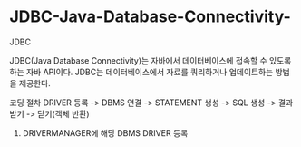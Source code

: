 # JDBC-Java-Database-Connectivity-
JDBC

JDBC(Java Database Connectivity)는 자바에서 데이터베이스에 접속할 수 있도록 하는 자바 API이다. 
JDBC는 데이터베이스에서 자료를 쿼리하거나 업데이트하는 방법을 제공한다.

코딩 절차
DRIVER 등록 -> DBMS 연결 -> STATEMENT 생성 -> SQL 생성 -> 결과 받기 -> 닫기(객체 반환)

1) DRIVERMANAGER에 해당 DBMS DRIVER 등록
